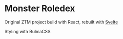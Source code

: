 # Monster Roledex

Original ZTM project build with React, rebuilt with <a href="https://svelte.dev/"> Svelte </a>

Styling with BulmaCSS
